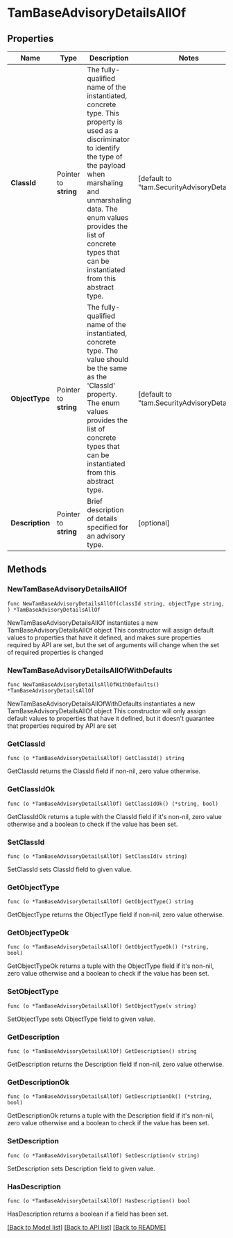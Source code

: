 # TamBaseAdvisoryDetailsAllOf

## Properties

Name | Type | Description | Notes
------------ | ------------- | ------------- | -------------
**ClassId** | Pointer to **string** | The fully-qualified name of the instantiated, concrete type. This property is used as a discriminator to identify the type of the payload when marshaling and unmarshaling data. The enum values provides the list of concrete types that can be instantiated from this abstract type. | [default to "tam.SecurityAdvisoryDetails"]
**ObjectType** | Pointer to **string** | The fully-qualified name of the instantiated, concrete type. The value should be the same as the &#39;ClassId&#39; property. The enum values provides the list of concrete types that can be instantiated from this abstract type. | [default to "tam.SecurityAdvisoryDetails"]
**Description** | Pointer to **string** | Brief description of details specified for an advisory type. | [optional] 

## Methods

### NewTamBaseAdvisoryDetailsAllOf

`func NewTamBaseAdvisoryDetailsAllOf(classId string, objectType string, ) *TamBaseAdvisoryDetailsAllOf`

NewTamBaseAdvisoryDetailsAllOf instantiates a new TamBaseAdvisoryDetailsAllOf object
This constructor will assign default values to properties that have it defined,
and makes sure properties required by API are set, but the set of arguments
will change when the set of required properties is changed

### NewTamBaseAdvisoryDetailsAllOfWithDefaults

`func NewTamBaseAdvisoryDetailsAllOfWithDefaults() *TamBaseAdvisoryDetailsAllOf`

NewTamBaseAdvisoryDetailsAllOfWithDefaults instantiates a new TamBaseAdvisoryDetailsAllOf object
This constructor will only assign default values to properties that have it defined,
but it doesn't guarantee that properties required by API are set

### GetClassId

`func (o *TamBaseAdvisoryDetailsAllOf) GetClassId() string`

GetClassId returns the ClassId field if non-nil, zero value otherwise.

### GetClassIdOk

`func (o *TamBaseAdvisoryDetailsAllOf) GetClassIdOk() (*string, bool)`

GetClassIdOk returns a tuple with the ClassId field if it's non-nil, zero value otherwise
and a boolean to check if the value has been set.

### SetClassId

`func (o *TamBaseAdvisoryDetailsAllOf) SetClassId(v string)`

SetClassId sets ClassId field to given value.


### GetObjectType

`func (o *TamBaseAdvisoryDetailsAllOf) GetObjectType() string`

GetObjectType returns the ObjectType field if non-nil, zero value otherwise.

### GetObjectTypeOk

`func (o *TamBaseAdvisoryDetailsAllOf) GetObjectTypeOk() (*string, bool)`

GetObjectTypeOk returns a tuple with the ObjectType field if it's non-nil, zero value otherwise
and a boolean to check if the value has been set.

### SetObjectType

`func (o *TamBaseAdvisoryDetailsAllOf) SetObjectType(v string)`

SetObjectType sets ObjectType field to given value.


### GetDescription

`func (o *TamBaseAdvisoryDetailsAllOf) GetDescription() string`

GetDescription returns the Description field if non-nil, zero value otherwise.

### GetDescriptionOk

`func (o *TamBaseAdvisoryDetailsAllOf) GetDescriptionOk() (*string, bool)`

GetDescriptionOk returns a tuple with the Description field if it's non-nil, zero value otherwise
and a boolean to check if the value has been set.

### SetDescription

`func (o *TamBaseAdvisoryDetailsAllOf) SetDescription(v string)`

SetDescription sets Description field to given value.

### HasDescription

`func (o *TamBaseAdvisoryDetailsAllOf) HasDescription() bool`

HasDescription returns a boolean if a field has been set.


[[Back to Model list]](../README.md#documentation-for-models) [[Back to API list]](../README.md#documentation-for-api-endpoints) [[Back to README]](../README.md)


